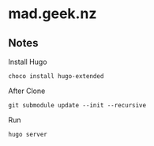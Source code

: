 # mad.geek.nz

## Notes

Install Hugo
```
choco install hugo-extended
```

After Clone
```
git submodule update --init --recursive
```

Run
```
hugo server
```